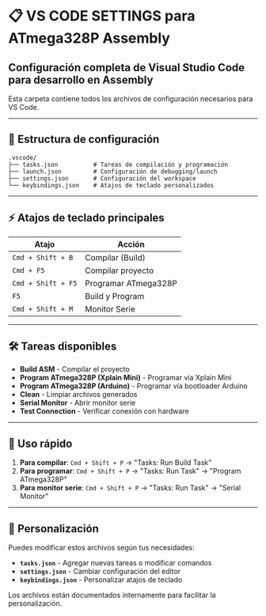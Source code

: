 # 📋 VS CODE SETTINGS para ATmega328P Assembly

## Configuración completa de Visual Studio Code para desarrollo en Assembly

Esta carpeta contiene todos los archivos de configuración necesarios para VS Code.

---

## 📁 Estructura de configuración

```
.vscode/
├── tasks.json          # Tareas de compilación y programación
├── launch.json         # Configuración de debugging/launch
├── settings.json       # Configuración del workspace
└── keybindings.json    # Atajos de teclado personalizados
```

---

## ⚡ Atajos de teclado principales

| Atajo | Acción |
|-------|--------|
| `Cmd + Shift + B` | Compilar (Build) |
| `Cmd + F5` | Compilar proyecto |
| `Cmd + Shift + F5` | Programar ATmega328P |
| `F5` | Build y Program |
| `Cmd + Shift + M` | Monitor Serie |

---

## 🛠️ Tareas disponibles

- **Build ASM** - Compilar el proyecto
- **Program ATmega328P (Xplain Mini)** - Programar vía Xplain Mini
- **Program ATmega328P (Arduino)** - Programar vía bootloader Arduino
- **Clean** - Limpiar archivos generados
- **Serial Monitor** - Abrir monitor serie
- **Test Connection** - Verificar conexión con hardware

---

## 🎯 Uso rápido

1. **Para compilar**: `Cmd + Shift + P` → "Tasks: Run Build Task"
2. **Para programar**: `Cmd + Shift + P` → "Tasks: Run Task" → "Program ATmega328P"
3. **Para monitor serie**: `Cmd + Shift + P` → "Tasks: Run Task" → "Serial Monitor"

---

## 🔧 Personalización

Puedes modificar estos archivos según tus necesidades:

- **`tasks.json`** - Agregar nuevas tareas o modificar comandos
- **`settings.json`** - Cambiar configuración del editor
- **`keybindings.json`** - Personalizar atajos de teclado

Los archivos están documentados internamente para facilitar la personalización.
